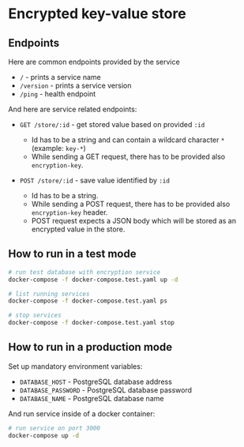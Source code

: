 # Encrypted key-value store 

## Endpoints

Here are common endpoints provided by the service
 - `/` - prints a service name
 - `/version` - prints a service version
 - `/ping` - health endpoint

And here are service related endpoints:
 - `GET /store/:id` - get stored value based on provided `:id`
    - Id has to be a string and can contain a wildcard character `*` (example: `key-*`)
    - While sending a GET request, there has to be provided also `encryption-key`.
 
 - `POST /store/:id` - save value identified by `:id`
    - Id has to be a string.
    - While sending a POST request, there has to be provided also `encryption-key` header.
    - POST request expects a JSON body which will be stored as an encrypted value in the store.
 
## How to run in a test mode
```bash
# run test database with encryption service
docker-compose -f docker-compose.test.yaml up -d

# list running services
docker-compose -f docker-compose.test.yaml ps

# stop services
docker-compose -f docker-compose.test.yaml stop
```

## How to run in a production mode
Set up mandatory environment variables:
 - `DATABASE_HOST` - PostgreSQL database address
 - `DATABASE_PASSWORD` - PostgreSQL database password
 - `DATABASE_NAME` - PostgreSQL database name

And run service inside of a docker container:
```bash
# run service on port 3000
docker-compose up -d
```



